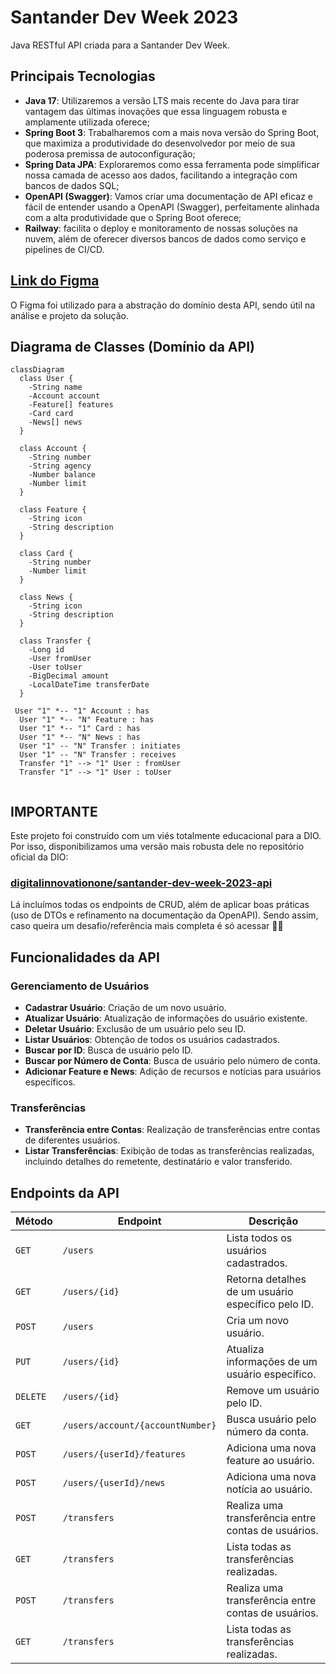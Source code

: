 # Santander Dev Week 2023

Java RESTful API criada para a Santander Dev Week.

## Principais Tecnologias
 - **Java 17**: Utilizaremos a versão LTS mais recente do Java para tirar vantagem das últimas inovações que essa linguagem robusta e amplamente utilizada oferece;
 - **Spring Boot 3**: Trabalharemos com a mais nova versão do Spring Boot, que maximiza a produtividade do desenvolvedor por meio de sua poderosa premissa de autoconfiguração;
 - **Spring Data JPA**: Exploraremos como essa ferramenta pode simplificar nossa camada de acesso aos dados, facilitando a integração com bancos de dados SQL;
 - **OpenAPI (Swagger)**: Vamos criar uma documentação de API eficaz e fácil de entender usando a OpenAPI (Swagger), perfeitamente alinhada com a alta produtividade que o Spring Boot oferece;
 - **Railway**: facilita o deploy e monitoramento de nossas soluções na nuvem, além de oferecer diversos bancos de dados como serviço e pipelines de CI/CD.

## [Link do Figma](https://www.figma.com/file/0ZsjwjsYlYd3timxqMWlbj/SANTANDER---Projeto-Web%2FMobile?type=design&node-id=1421%3A432&mode=design&t=6dPQuerScEQH0zAn-1)

O Figma foi utilizado para a abstração do domínio desta API, sendo útil na análise e projeto da solução.

## Diagrama de Classes (Domínio da API)

```mermaid
classDiagram
  class User {
    -String name
    -Account account
    -Feature[] features
    -Card card
    -News[] news
  }

  class Account {
    -String number
    -String agency
    -Number balance
    -Number limit
  }

  class Feature {
    -String icon
    -String description
  }

  class Card {
    -String number
    -Number limit
  }

  class News {
    -String icon
    -String description
  }

  class Transfer {
    -Long id
    -User fromUser
    -User toUser
    -BigDecimal amount
    -LocalDateTime transferDate
  }

 User "1" *-- "1" Account : has
  User "1" *-- "N" Feature : has
  User "1" *-- "1" Card : has
  User "1" *-- "N" News : has
  User "1" -- "N" Transfer : initiates
  User "1" -- "N" Transfer : receives
  Transfer "1" --> "1" User : fromUser
  Transfer "1" --> "1" User : toUser


```

## IMPORTANTE

Este projeto foi construído com um viés totalmente educacional para a DIO. Por isso, disponibilizamos uma versão mais robusta dele no repositório oficial da DIO:

### [digitalinnovationone/santander-dev-week-2023-api](https://github.com/digitalinnovationone/santander-dev-week-2023-api)

Lá incluímos todas os endpoints de CRUD, além de aplicar boas práticas (uso de DTOs e refinamento na documentação da OpenAPI). Sendo assim, caso queira um desafio/referência mais completa é só acessar 👊🤩

## Funcionalidades da API

### Gerenciamento de Usuários

- **Cadastrar Usuário**: Criação de um novo usuário.
- **Atualizar Usuário**: Atualização de informações do usuário existente.
- **Deletar Usuário**: Exclusão de um usuário pelo seu ID.
- **Listar Usuários**: Obtenção de todos os usuários cadastrados.
- **Buscar por ID**: Busca de usuário pelo ID.
- **Buscar por Número de Conta**: Busca de usuário pelo número de conta.
- **Adicionar Feature e News**: Adição de recursos e notícias para usuários específicos.

### Transferências

- **Transferência entre Contas**: Realização de transferências entre contas de diferentes usuários.
- **Listar Transferências**: Exibição de todas as transferências realizadas, incluindo detalhes do remetente, destinatário e valor transferido.

## Endpoints da API

| Método  | Endpoint                         | Descrição                                                   |
|---------|----------------------------------|-------------------------------------------------------------|
| `GET`   | `/users`                         | Lista todos os usuários cadastrados.                        |
| `GET`   | `/users/{id}`                    | Retorna detalhes de um usuário específico pelo ID.          |
| `POST`  | `/users`                         | Cria um novo usuário.                                       |
| `PUT`   | `/users/{id}`                    | Atualiza informações de um usuário específico.              |
| `DELETE`| `/users/{id}`                    | Remove um usuário pelo ID.                                  |
| `GET`   | `/users/account/{accountNumber}` | Busca usuário pelo número da conta.                         |
| `POST`  | `/users/{userId}/features`       | Adiciona uma nova feature ao usuário.                       |
| `POST`  | `/users/{userId}/news`           | Adiciona uma nova notícia ao usuário.                       |
| `POST`  | `/transfers`                     | Realiza uma transferência entre contas de usuários.         |
| `GET`   | `/transfers`                     | Lista todas as transferências realizadas.                   |
| `POST`  | `/transfers`                     | Realiza uma transferência entre contas de usuários.         |
| `GET`   | `/transfers`                     | Lista todas as transferências realizadas.                   |


